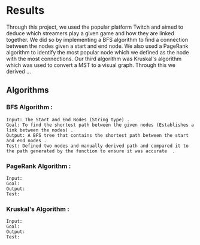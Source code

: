 # Results

Through this project, we used the popular platform Twitch and aimed to deduce which streamers play a given game and how they are linked together. We did so by implementing a BFS algorithm to find a connection between the nodes given a start and end node. We also used a PageRank algorithm to identify the most popular node which we defined as the node with the most connections. Our third algorithm was Kruskal's algorithm which was used to convert a MST to a visual graph. Through this we derived ...

## Algorithms

### BFS Algorithm :    
    Input: The Start and End Nodes (String type) .   
    Goal: To find the shortest path between the given nodes (Establishes a link between the nodes) .  
    Output: A BFS tree that contains the shortest path between the start and end nodes .  
    Test: Defined two nodes and manually derived path and compared it to the path generated by the function to ensure it was accurate  .

### PageRank Algorithm :    
    Input:   
    Goal:   
    Output:    
    Test:   


### Kruskal's Algorithm :   
    Input:   
    Goal:   
    Output:    
    Test:    

